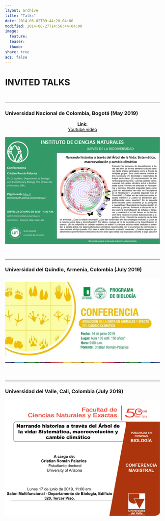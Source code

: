 ```yaml
---
layout: archive
title: "Talks"
date: 2014-06-02T09:44:20-04:00
modified: 2014-08-27T14:56:44-04:00
image:
  feature:
  teaser:
  thumb:
share: true
ads: false
---
```



# INVITED TALKS
&nbsp;
&nbsp;
&nbsp;
&nbsp;

______

### Universidad Nacional de Colombia, Bogotá (May 2019)

<p align="center">
  <b>Link:</b><br>
  <a href="https://www.youtube.com/watch?v=lwHcw65gxI0">Youtube video</a>
  <br><br>
  <img src="ICN_Talk_2019.jpg">
</p>
&nbsp;
&nbsp;
&nbsp;
&nbsp;

______

### Universidad del Quindio, Armenia, Colombia (July 2019)

<p align="center">

  <img src="UQ_Talk_2019.JPG">
</p>
&nbsp;
&nbsp;
&nbsp;
&nbsp;

______

### Universidad del Valle, Cali, Colombia (July 2019)

<p align="center">

  <img src="UV_Talk_2019.jpg">
</p>
